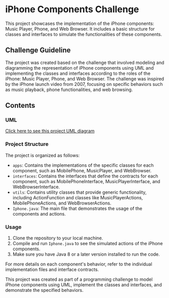 # iPhone Components Challenge

This project showcases the implementation of the iPhone components: Music Player, Phone, and Web Browser. It includes a basic structure for classes and interfaces to simulate the functionalities of these components.

## Challenge Guideline

The project was created based on the challenge that involved modeling and diagramming the representation of iPhone components using UML and implementing the classes and interfaces according to the roles of the iPhone: Music Player, Phone, and Web Browser. The challenge was inspired by the iPhone launch video from 2007, focusing on specific behaviors such as music playback, phone functionalities, and web browsing.

## Contents

### UML

[Click here to see this project UML diagram](/src/umldiagram/IphoneChallengeDiagram.jpg)


### Project Structure

The project is organized as follows:


- `apps`: Contains the implementations of the specific classes for each component, such as MobilePhone, MusicPlayer, and WebBrowser.
- `interfaces`: Contains the interfaces that define the contracts for each component, such as MobilePhoneInterface, MusicPlayerInterface, and WebBrowserInterface.
- `utils`: Contains utility classes that provide generic functionality, including ActionFunction and classes like MusicPlayerActions, MobilePhoneActions, and WebBrowserActions.
- `Iphone.java`: The main file that demonstrates the usage of the components and actions.

### Usage

1. Clone the repository to your local machine.
2. Compile and run `Iphone.java` to see the simulated actions of the iPhone components.
3. Make sure you have Java 8 or a later version installed to run the code.

For more details on each component's behavior, refer to the individual implementation files and interface contracts.

This project was created as part of a programming challenge to model iPhone components using UML, implement the classes and interfaces, and demonstrate the specified behaviors.

